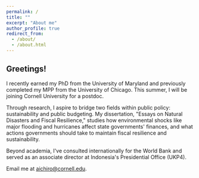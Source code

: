 ```yaml
---
permalink: /
title: ""
excerpt: "About me"
author_profile: true
redirect_from: 
  - /about/
  - /about.html
---
```



<h2> Greetings! </h2>

I recently earned my PhD from the University of Maryland and previously completed my MPP from the University of Chicago. This summer, I will be joining Cornell University for a postdoc. 

Through research, I aspire to bridge two fields within public policy: sustainability and public budgeting. My dissertation, "Essays on Natural Disasters and Fiscal Resilience," studies how environmental shocks like major flooding and hurricanes affect state governments' finances, and what actions governments should take to maintain fiscal resilience and sustainability.

Beyond academia, I've consulted internationally for the World Bank and served as an associate director at Indonesia's Presidential Office (UKP4).

Email me at [aichiro@cornell.edu](mailto:aichiro@cornell.edu).
